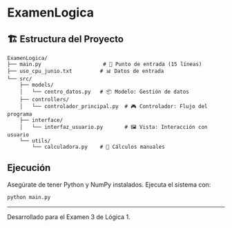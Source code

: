 # ExamenLogica


## 🏗️ Estructura del Proyecto

```
ExamenLogica/
├── main.py                    # 🚀 Punto de entrada (15 líneas)
├── uso_cpu_junio.txt         # 📊 Datos de entrada
└── src/
    ├── models/
    │   └── centro_datos.py   # 📦 Modelo: Gestión de datos
    ├── controllers/
    │   └── controlador_principal.py  # 🎮 Controlador: Flujo del programa
    ├── interface/
    │   └── interfaz_usuario.py       # 🖼️ Vista: Interacción con usuario
    └── utils/
        └── calculadora.py    # 🧮 Cálculos manuales
```


## Ejecución

Asegúrate de tener Python y NumPy instalados. Ejecuta el sistema con:

```sh
python main.py
```

---
Desarrollado para el Examen 3 de Lógica 1.